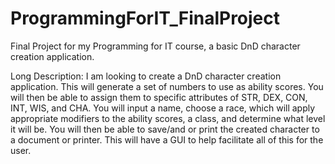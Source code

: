 # ProgrammingForIT_FinalProject
Final Project for my Programming for IT course, a basic DnD character creation application.

Long Description:
  I am looking to create a DnD character creation application. This will generate a set of numbers to use as ability scores. You will then be able to assign them to specific attributes of STR, DEX, CON, INT, WIS, and CHA. You will input a name, choose a race, which will apply appropriate modifiers to the ability scores, a class, and determine what level it will be. You will then be able to save/and or print the created character to a document or printer. This will have a GUI to help facilitate all of this for the user. 
  
  

